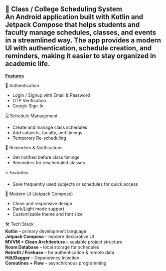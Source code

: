 📅 Class / College Scheduling System<br>
An Android application built with Kotlin and Jetpack Compose that helps students and faculty manage schedules, classes, and events in a streamlined way. The app provides a modern UI with authentication, schedule creation, and reminders, making it easier to stay organized in academic life.
---
<ins>**Features**</ins>

🔐 Authentication
- Login / Signup with Email & Password
- OTP Verification
- Google Sign-In

🗓 Schedule Management
- Create and manage class schedules
- Add subjects, faculty, and timings
- Temporary Re-scheduling

🔔 Reminders & Notifications
- Get notified before class timings
- Reminders for rescheduled classes

⭐ Favorites
- Save frequently used subjects or schedules for quick access

🎨 Modern UI (Jetpack Compose)
- Clean and responsive design
- Dark/Light mode support
- Customizable theme and font size

🛠️ Tech Stack<br>
**Kotlin** – primary development language<br>
**Jetpack Compose** – modern declarative UI<br>
**MVVM + Clean Architecture** – scalable project structure<br>
**Room Database** – local storage for schedules<br>
**Retrofit / Firebase** – for authentication & remote data<br>
**Hilt/Dagger** – Dependency Injection<br>
**Coroutines + Flow** – asynchronous programming<br>

